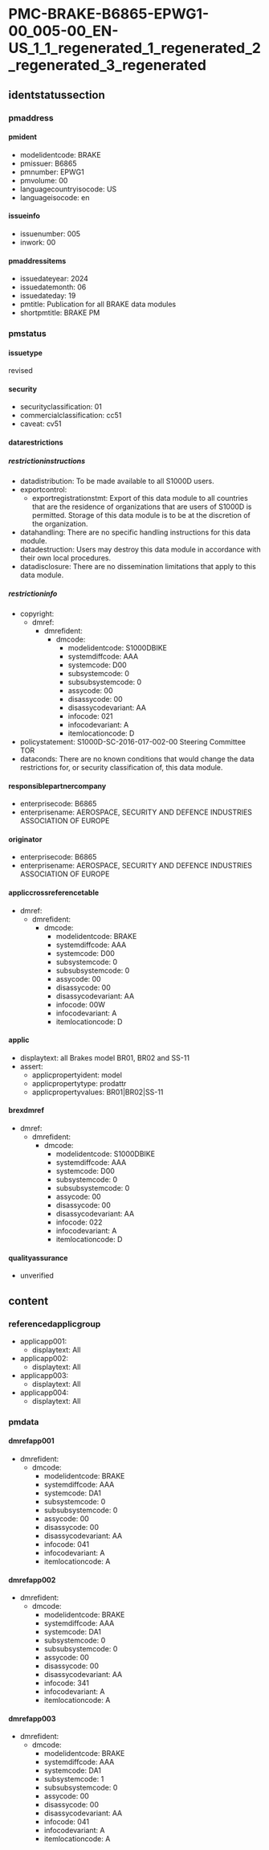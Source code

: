 # PMC-BRAKE-B6865-EPWG1-00_005-00_EN-US_1_1_regenerated_1_regenerated_2_regenerated_3_regenerated

## identstatussection

### pmaddress

#### pmident

*   modelidentcode: BRAKE
*   pmissuer: B6865
*   pmnumber: EPWG1
*   pmvolume: 00
*   languagecountryisocode: US
*   languageisocode: en

#### issueinfo

*   issuenumber: 005
*   inwork: 00

#### pmaddressitems

*   issuedateyear: 2024
*   issuedatemonth: 06
*   issuedateday: 19
*   pmtitle: Publication for all BRAKE data modules
*   shortpmtitle: BRAKE PM

### pmstatus

#### issuetype

revised

#### security

*   securityclassification: 01
*   commercialclassification: cc51
*   caveat: cv51

#### datarestrictions

##### restrictioninstructions

*   datadistribution: To be made available to all S1000D users.
*   exportcontrol:
    *   exportregistrationstmt: Export of this data module to all countries that are the residence of organizations that are users of S1000D is permitted. Storage of this data module is to be at the discretion of the organization.
*   datahandling: There are no specific handling instructions for this data module.
*   datadestruction: Users may destroy this data module in accordance with their own local procedures.
*   datadisclosure: There are no dissemination limitations that apply to this data module.

##### restrictioninfo

*   copyright:
    *   dmref:
        *   dmrefident:
            *   dmcode:
                *   modelidentcode: S1000DBIKE
                *   systemdiffcode: AAA
                *   systemcode: D00
                *   subsystemcode: 0
                *   subsubsystemcode: 0
                *   assycode: 00
                *   disassycode: 00
                *   disassycodevariant: AA
                *   infocode: 021
                *   infocodevariant: A
                *   itemlocationcode: D
*   policystatement: S1000D-SC-2016-017-002-00 Steering Committee TOR
*   dataconds: There are no known conditions that would change the data restrictions for, or security classification of, this data module.

#### responsiblepartnercompany

*   enterprisecode: B6865
*   enterprisename: AEROSPACE, SECURITY AND DEFENCE INDUSTRIES ASSOCIATION OF EUROPE

#### originator

*   enterprisecode: B6865
*   enterprisename: AEROSPACE, SECURITY AND DEFENCE INDUSTRIES ASSOCIATION OF EUROPE

#### appliccrossreferencetable

*   dmref:
    *   dmrefident:
        *   dmcode:
            *   modelidentcode: BRAKE
            *   systemdiffcode: AAA
            *   systemcode: D00
            *   subsystemcode: 0
            *   subsubsystemcode: 0
            *   assycode: 00
            *   disassycode: 00
            *   disassycodevariant: AA
            *   infocode: 00W
            *   infocodevariant: A
            *   itemlocationcode: D

#### applic

*   displaytext: all Brakes model BR01, BR02 and SS-11
*   assert:
    *   applicpropertyident: model
    *   applicpropertytype: prodattr
    *   applicpropertyvalues: BR01|BR02|SS-11

#### brexdmref

*   dmref:
    *   dmrefident:
        *   dmcode:
            *   modelidentcode: S1000DBIKE
            *   systemdiffcode: AAA
            *   systemcode: D00
            *   subsystemcode: 0
            *   subsubsystemcode: 0
            *   assycode: 00
            *   disassycode: 00
            *   disassycodevariant: AA
            *   infocode: 022
            *   infocodevariant: A
            *   itemlocationcode: D

#### qualityassurance

*   unverified

## content

### referencedapplicgroup

*   applicapp001:
    *   displaytext: All
*   applicapp002:
    *   displaytext: All
*   applicapp003:
    *   displaytext: All
*   applicapp004:
    *   displaytext: All

### pmdata

#### dmrefapp001

*   dmrefident:
    *   dmcode:
        *   modelidentcode: BRAKE
        *   systemdiffcode: AAA
        *   systemcode: DA1
        *   subsystemcode: 0
        *   subsubsystemcode: 0
        *   assycode: 00
        *   disassycode: 00
        *   disassycodevariant: AA
        *   infocode: 041
        *   infocodevariant: A
        *   itemlocationcode: A

#### dmrefapp002

*   dmrefident:
    *   dmcode:
        *   modelidentcode: BRAKE
        *   systemdiffcode: AAA
        *   systemcode: DA1
        *   subsystemcode: 0
        *   subsubsystemcode: 0
        *   assycode: 00
        *   disassycode: 00
        *   disassycodevariant: AA
        *   infocode: 341
        *   infocodevariant: A
        *   itemlocationcode: A

#### dmrefapp003

*   dmrefident:
    *   dmcode:
        *   modelidentcode: BRAKE
        *   systemdiffcode: AAA
        *   systemcode: DA1
        *   subsystemcode: 1
        *   subsubsystemcode: 0
        *   assycode: 00
        *   disassycode: 00
        *   disassycodevariant: AA
        *   infocode: 041
        *   infocodevariant: A
        *   itemlocationcode: A